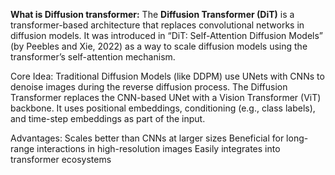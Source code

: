 **What is Diffusion transformer:** 
The **Diffusion Transformer (DiT)** is a transformer-based architecture that replaces convolutional networks in diffusion models. It was introduced in “DiT: Self-Attention Diffusion
Models” (by Peebles and Xie, 2022) as a way to scale diffusion models using the transformer’s self-attention mechanism.

Core Idea:
Traditional Diffusion Models (like DDPM) use UNets with CNNs to denoise images during the reverse diffusion process.
The Diffusion Transformer replaces the CNN-based UNet with a Vision Transformer (ViT) backbone.
It uses positional embeddings, conditioning (e.g., class labels), and time-step embeddings as part of the input.

Advantages:
Scales better than CNNs at larger sizes
Beneficial for long-range interactions in high-resolution images
Easily integrates into transformer ecosystems






